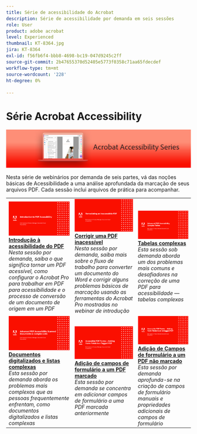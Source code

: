 ```yaml
---
title: Série de acessibilidade do Acrobat
description: Série de acessibilidade por demanda em seis sessões
role: User
product: adobe acrobat
level: Experienced
thumbnail: KT-8364.jpg
jira: KT-8364
exl-id: f56fb6f4-bbb8-4698-bc19-047d9245c2ff
source-git-commit: 2b47655370d52405e5773f0358c71aa65fdecdef
workflow-type: tm+mt
source-wordcount: '228'
ht-degree: 0%

---
```


# Série Acrobat Accessibility

![Imagem da série Acrobat Accessibility](../assets/Hero_Accessibility.png)

Nesta série de webinários por demanda de seis partes, vá das noções básicas de Acessibilidade a uma análise aprofundada da marcação de seus arquivos PDF. Cada sessão inclui arquivos de prática para acompanhar.

<table style="table-layout:fixed">
<tr>
  <td>
    <a href="accessibilitysession1.md">
      <img alt="Introdução à acessibilidade do PDF" src="../assets/Accessibilitysession1_1280.png" />
    </a>
    <div>
    <a href="accessibilitysession1.md"><strong>Introdução à acessibilidade do PDF</strong></a>
    </div>
    <em>Nesta sessão por demanda, saiba o que significa tornar um PDF acessível, como configurar o Acrobat Pro para trabalhar em PDF para acessibilidade e o processo de conversão de um documento de origem em um PDF</em>
    <br>
  </td>
  <td>
    <a href="accessibilitysession2.md">
      <img alt="Corrigir uma PDF inacessível" src="../assets/Accessibilitysession2_1280.png" />
    </a>
    <div>
    <a href="accessibilitysession2.md"><strong>Corrigir uma PDF inacessível</strong></a>
    </div>
    <em>Nesta sessão por demanda, saiba mais sobre o fluxo de trabalho para converter um documento do Word e corrigir alguns problemas básicos de marcação usando as ferramentas do Acrobat Pro mostradas no webinar de introdução</em>
    <br>
  </td>  
  <td>
    <a href="accessibilitysession3.md">
      <img alt="Tabelas complexas" src="../assets/Accessibilitysession3_1280.png" />
    </a>
    <div>
    <a href="accessibilitysession3.md"><strong>Tabelas complexas</strong></a>
    </div>
    <em>Esta sessão sob demanda aborda um dos problemas mais comuns e desafiadores na correção de uma PDF para acessibilidade — tabelas complexas</em>
    <br>
  </td>
</tr>
<tr>
  <td>
    <a href="accessibilitysession4.md">
      <img alt="Documentos digitalizados e listas complexas" src="../assets/Accessibilitysession4_1280.png" />
    </a>
    <div>
    <a href="accessibilitysession4.md"><strong>Documentos digitalizados e listas complexas</strong></a>
    </div>
    <em>Esta sessão por demanda aborda os problemas mais complexos que as pessoas frequentemente enfrentam, como documentos digitalizados e listas complexas</em>
    <br>
  </td>
  <td>
    <a href="accessibilitysession5.md">
      <img alt="Adição de campos de formulário a um PDF marcado" src="../assets/Accessibilitysession5_1280.png" />
    </a>
    <div>
    <a href="accessibilitysession5.md"><strong>Adição de campos de formulário a um PDF marcado</strong></a>
    </div>
    <em>Esta sessão por demanda se concentra em adicionar campos de formulário a uma PDF marcada anteriormente</em>
    <br>
  </td>  
  <td>
    <a href="accessibilitysession6.md">
      <img alt="Adição de campos de formulário a um PDF não marcado" src="../assets/Accessibilitysession6_1280.png" />
    </a>
    <div>
    <a href="accessibilitysession6.md"><strong>Adição de Campos de formulário a um PDF não marcado</strong></a>
    </div>
    <em>Esta sessão por demanda aprofunda-se na criação de campos de formulário manuais e propriedades adicionais de campos de formulário</em>
    <br>
  </td> 
</tr>
</table>
